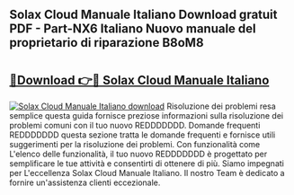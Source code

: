 ## Solax Cloud Manuale Italiano Download gratuit PDF - Part-NX6 Italiano Nuovo manuale del proprietario di riparazione B8oM8

# <h2><a href="http://dfd0nip.blite.top/?on=Solax+Cloud+Manuale+Italiano">🔗Download 👉🔴 Solax Cloud Manuale Italiano</a></h2>

[![Solax Cloud Manuale Italiano download](https://i.imgur.com/lujVjoI.png)](http://dfd0nip.blite.top/?on=Solax+Cloud+Manuale+Italiano)
Risoluzione dei problemi resa semplice questa guida fornisce preziose informazioni sulla risoluzione dei problemi comuni con il tuo nuovo REDDDDDDD. Domande frequenti REDDDDDDD questa sezione tratta le domande frequenti e fornisce utili suggerimenti per la risoluzione dei problemi. Con funzionalità come L'elenco delle funzionalità, il tuo nuovo REDDDDDDD è progettato per semplificare le tue attività e consentirti di ottenere di più. Siamo impegnati per L'eccellenza Solax Cloud Manuale Italiano. Il nostro Team è dedicato a fornire un'assistenza clienti eccezionale.
